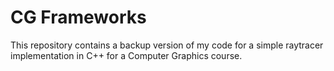 # CG Frameworks

This repository contains a backup version of my code for a simple raytracer implementation in C++ for a Computer Graphics course. 
